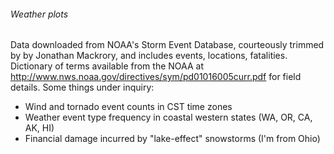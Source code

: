 ###### Weather plots

Data downloaded from NOAA's Storm Event Database, courteously trimmed by by Jonathan Mackrory, and includes events, locations, fatalities. Dictionary of terms available from the NOAA at http://www.nws.noaa.gov/directives/sym/pd01016005curr.pdf for field details. Some things under inquiry:

+ Wind and tornado event counts in CST time zones
+ Weather event type frequency in coastal western states (WA, OR, CA, AK, HI)
+ Financial damage incurred by "lake-effect" snowstorms (I'm from Ohio)


